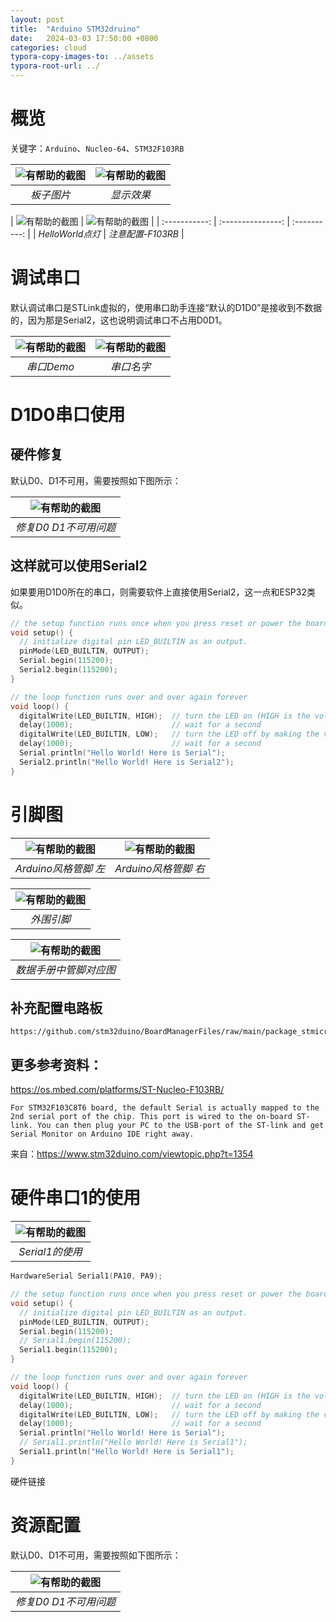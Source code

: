 ```yaml
---
layout: post
title:  "Arduino STM32druino"
date:   2024-03-03 17:50:00 +0800
categories: cloud
typora-copy-images-to: ../assets
typora-root-url: ../
---
```


# 概览

关键字：`Arduino`、`Nucleo-64`、`STM32F103RB`

| ![有帮助的截图](/assets/微信截图_20240303180614.png) | ![有帮助的截图](/assets/copy_D9B317BD-A603-4EE6-A66A-0DECE927984E-min.gif) |
| :-----------------: | :----------: |
|         *板子图片*   |   *显示效果*   |

| ![有帮助的截图](/assets/微信截图_20240303180322.png) | ![有帮助的截图](/assets/f8f6729114de691f89afd2013304bb0.jpg) |
| :-----------: | :---------------: | :----------: |
|    *HelloWorld点灯*  |  *注意配置-F103RB*   |

# 调试串口

默认调试串口是STLink虚拟的，使用串口助手连接“默认的D1D0”是接收到不数据的，因为那是Serial2，这也说明调试串口不占用D0D1。

| ![有帮助的截图](/assets/微信截图_20240304154255.png) | ![有帮助的截图](/assets/a3df58f1215c6eaea614d2800021e28.png) |
| :----------------------------------------: | :----------------------------------------: |
|          *串口Demo*          |          *串口名字*          |

# D1D0串口使用

## 硬件修复

默认D0、D1不可用，需要按照如下图所示：

| ![有帮助的截图](/assets/4fd8daead63fd88975c348e112e1bc0.jpg) |
| :----------------------------------------: |
|          *修复D0 D1不可用问题*          |

## 这样就可以使用Serial2
如果要用D1D0所在的串口，则需要软件上直接使用Serial2，这一点和ESP32类似。
```cpp
// the setup function runs once when you press reset or power the board
void setup() {
  // initialize digital pin LED_BUILTIN as an output.
  pinMode(LED_BUILTIN, OUTPUT);
  Serial.begin(115200);
  Serial2.begin(115200);
}

// the loop function runs over and over again forever
void loop() {
  digitalWrite(LED_BUILTIN, HIGH);  // turn the LED on (HIGH is the voltage level)
  delay(1000);                      // wait for a second
  digitalWrite(LED_BUILTIN, LOW);   // turn the LED off by making the voltage LOW
  delay(1000);                      // wait for a second
  Serial.println("Hello World! Here is Serial");
  Serial2.println("Hello World! Here is Serial2");
}
```


# 引脚图

| ![有帮助的截图](/assets/nucleo_f103rb_2018_07_06_arduino_left.png) | ![有帮助的截图](/assets/nucleo_f103rb_2018_07_06_arduino_right.png) |
| :----------------------------------------: | :----------------------------------------: |
|          *Arduino风格管脚 左*          |          *Arduino风格管脚 右*          |

| ![有帮助的截图](/assets/F8VOF5RJ98RBEZH.png) |
| :----------------------------------------: |
|          *外围引脚*          |

| ![有帮助的截图](/assets/微信截图_20240320155403.png) |
| :----------------------------------------: |
|          *数据手册中管脚对应图*          |

## 补充配置电路板
```
https://github.com/stm32duino/BoardManagerFiles/raw/main/package_stmicroelectronics_index.json
```

## 更多参考资料：
https://os.mbed.com/platforms/ST-Nucleo-F103RB/


```
For STM32F103C8T6 board, the default Serial is actually mapped to the 2nd serial port of the chip. This port is wired to the on-board ST-link. You can then plug your PC to the USB-port of the ST-link and get Serial Monitor on Arduino IDE right away.
```
来自：https://www.stm32duino.com/viewtopic.php?t=1354

# 硬件串口1的使用

| ![有帮助的截图](/assets/微信截图_20240320221106.png) |
| :----------------------------------------: |
|          *Serial1的使用*          |

```cpp
HardwareSerial Serial1(PA10, PA9);

// the setup function runs once when you press reset or power the board
void setup() {
  // initialize digital pin LED_BUILTIN as an output.
  pinMode(LED_BUILTIN, OUTPUT);
  Serial.begin(115200);
  // Serial1.begin(115200);
  Serial1.begin(115200);
}

// the loop function runs over and over again forever
void loop() {
  digitalWrite(LED_BUILTIN, HIGH);  // turn the LED on (HIGH is the voltage level)
  delay(1000);                      // wait for a second
  digitalWrite(LED_BUILTIN, LOW);   // turn the LED off by making the voltage LOW
  delay(1000);                      // wait for a second
  Serial.println("Hello World! Here is Serial");
  // Serial1.println("Hello World! Here is Serial1");
  Serial1.println("Hello World! Here is Serial1");
}
```

硬件链接


# 资源配置

默认D0、D1不可用，需要按照如下图所示：

| ![有帮助的截图](/assets/4fd8daead63fd88975c348e112e1bc0.jpg) |
| :----------------------------------------: |
|          *修复D0 D1不可用问题*          |

